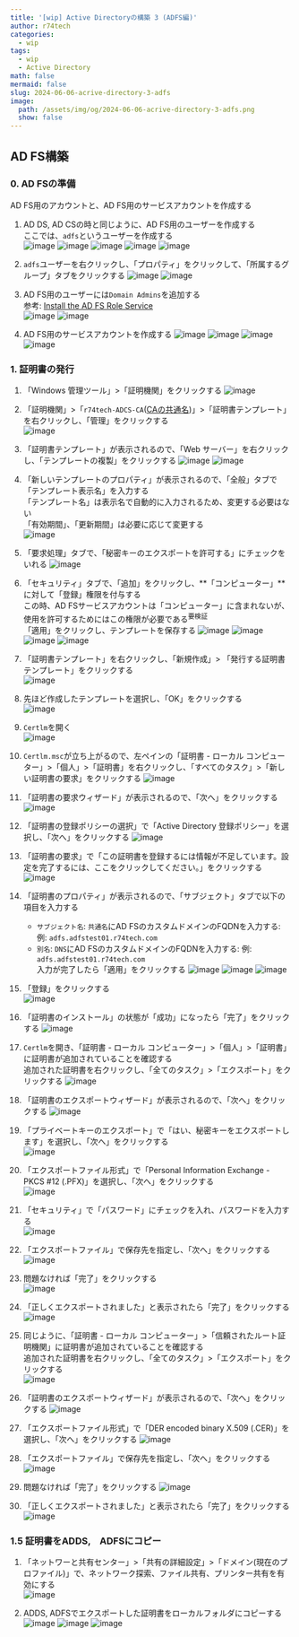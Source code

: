 ```yaml
---
title: '[wip] Active Directoryの構築 3 (ADFS編)'
author: r74tech
categories:
  - wip
tags:
  - wip
  - Active Directory
math: false
mermaid: false
slug: 2024-06-06-acrive-directory-3-adfs
image:
  path: /assets/img/og/2024-06-06-acrive-directory-3-adfs.png
  show: false
---
```


## AD FS構築

### 0. AD FSの準備
AD FS用のアカウントと、AD FS用のサービスアカウントを作成する

1. AD DS, AD CSの時と同じように、AD FS用のユーザーを作成する  
ここでは、`adfs`というユーザーを作成する  
![image](/assets/img/post/2024-06-06/adfs00/001.png)
![image](/assets/img/post/2024-06-06/adfs00/002.png)
![image](/assets/img/post/2024-06-06/adfs00/003.png)
![image](/assets/img/post/2024-06-06/adfs00/004.png)
![image](/assets/img/post/2024-06-06/adfs00/005.png)

1. `adfs`ユーザーを右クリックし、「プロパティ」をクリックして、「所属するグループ」タブをクリックする
![image](/assets/img/post/2024-06-06/adfs00/006.png)
![image](/assets/img/post/2024-06-06/adfs00/007.png)

1. AD FS用のユーザーには`Domain Admins`を追加する  
参考: [Install the AD FS Role Service](https://learn.microsoft.com/en-us/windows-server/identity/ad-fs/deployment/install-the-ad-fs-role-service)  
![image](/assets/img/post/2024-06-06/adfs00/009.png)
![image](/assets/img/post/2024-06-06/adfs00/011.png)

1. AD FS用のサービスアカウントを作成する
![image](/assets/img/post/2024-06-06/adfs00/012.png)
![image](/assets/img/post/2024-06-06/adfs00/013.png)
![image](/assets/img/post/2024-06-06/adfs00/014.png)
![image](/assets/img/post/2024-06-06/adfs00/015.png)

### 1. 証明書の発行
1. 「Windows 管理ツール」>「証明機関」をクリックする
![image](/assets/img/post/2024-06-06/adfs01/001.png)

1. 「証明機関」>「`r74tech-ADCS-CA`([CAの共通名](/posts/2024-06-05-active-directory-2-adcs/#CAName))」>「証明書テンプレート」を右クリックし、「管理」をクリックする  
![image](/assets/img/post/2024-06-06/adfs01/002.png)

1. 「証明書テンプレート」が表示されるので、「Web サーバー」を右クリックし、「テンプレートの複製」をクリックする
![image](/assets/img/post/2024-06-06/adfs01/003.png)
![image](/assets/img/post/2024-06-06/adfs01/004.png)

1. 「新しいテンプレートのプロパティ」が表示されるので、「全般」タブで「テンプレート表示名」を入力する  
「テンプレート名」は表示名で自動的に入力されるため、変更する必要はない  
「有効期間」、「更新期間」は必要に応じて変更する  
![image](/assets/img/post/2024-06-06/adfs01/005.png)

1. 「要求処理」タブで、「秘密キーのエクスポートを許可する」にチェックをいれる
![image](/assets/img/post/2024-06-06/adfs01/006.png)

1. 「セキュリティ」タブで、「追加」をクリックし、**「コンピューター」**に対して「登録」権限を付与する  
この時、AD FSサービスアカウントは「コンピューター」に含まれないが、使用を許可するためにはこの権限が必要である<sup>要検証</sup>  
「適用」をクリックし、テンプレートを保存する
![image](/assets/img/post/2024-06-06/adfs01/007.png)
![image](/assets/img/post/2024-06-06/adfs01/010.png)
![image](/assets/img/post/2024-06-06/adfs01/011.png)
![image](/assets/img/post/2024-06-06/adfs01/013.png)

1. 「証明書テンプレート」を右クリックし、「新規作成」> 「発行する証明書テンプレート」をクリックする  
![image](/assets/img/post/2024-06-06/adfs01/014.png)

1. 先ほど作成したテンプレートを選択し、「OK」をクリックする  
![image](/assets/img/post/2024-06-06/adfs01/015.png)

1. `Certlm`を開く  
![image](/assets/img/post/2024-06-06/adfs01/016.png)

1. `Certlm.msc`が立ち上がるので、左ペインの「証明書 - ローカル コンピューター」>「個人」>「証明書」を右クリックし、「すべてのタスク」>「新しい証明書の要求」をクリックする
![image](/assets/img/post/2024-06-06/adfs01/017.png)

1. 「証明書の要求ウィザード」が表示されるので、「次へ」をクリックする
![image](/assets/img/post/2024-06-06/adfs01/018.png)

1. 「証明書の登録ポリシーの選択」で「Active Directory 登録ポリシー」を選択し、「次へ」をクリックする
![image](/assets/img/post/2024-06-06/adfs01/019.png)

1. 「証明書の要求」で「この証明書を登録するには情報が不足しています。設定を完了するには、ここをクリックしてください。」をクリックする
![image](/assets/img/post/2024-06-06/adfs01/020.png)

1. 「証明書のプロパティ」が表示されるので、「サブジェクト」タブで以下の項目を入力する
    * `サブジェクト名`: `共通名`にAD FSのカスタムドメインのFQDNを入力する: 例: `adfs.adfstest01.r74tech.com`  
    * `別名`: `DNS`にAD FSのカスタムドメインのFQDNを入力する: 例: `adfs.adfstest01.r74tech.com`  
  入力が完了したら「適用」をクリックする
![image](/assets/img/post/2024-06-06/adfs01/021.png)
![image](/assets/img/post/2024-06-06/adfs01/022.png)
![image](/assets/img/post/2024-06-06/adfs01/023.png)

1. 「登録」をクリックする  
![image](/assets/img/post/2024-06-06/adfs01/024.png)

1. 「証明書のインストール」の状態が「成功」になったら「完了」をクリックする
![image](/assets/img/post/2024-06-06/adfs01/025.png)

1. `Certlm`を開き、「証明書 - ローカル コンピューター」>「個人」>「証明書」に証明書が追加されていることを確認する  
追加された証明書を右クリックし、「全てのタスク」>「エクスポート」をクリックする
![image](/assets/img/post/2024-06-06/adfs01/026.png)

1. 「証明書のエクスポートウィザード」が表示されるので、「次へ」をクリックする
![image](/assets/img/post/2024-06-06/adfs01/027.png)

1. 「プライベートキーのエクスポート」で「はい、秘密キーをエクスポートします」を選択し、「次へ」をクリックする  
![image](/assets/img/post/2024-06-06/adfs01/028.png)

1. 「エクスポートファイル形式」で「Personal Information Exchange - PKCS #12 (.PFX)」を選択し、「次へ」をクリックする  
![image](/assets/img/post/2024-06-06/adfs01/029.png)

1. 「セキュリティ」で「パスワード」にチェックを入れ、パスワードを入力する  
![image](/assets/img/post/2024-06-06/adfs01/030.png)

1. 「エクスポートファイル」で保存先を指定し、「次へ」をクリックする  
![image](/assets/img/post/2024-06-06/adfs01/031.png)

1. 問題なければ「完了」をクリックする  
![image](/assets/img/post/2024-06-06/adfs01/032.png)

1. 「正しくエクスポートされました」と表示されたら「完了」をクリックする  
![image](/assets/img/post/2024-06-06/adfs01/033.png)

1. 同じように、「証明書 - ローカル コンピューター」>「信頼されたルート証明機関」に証明書が追加されていることを確認する  
追加された証明書を右クリックし、「全てのタスク」>「エクスポート」をクリックする  
![image](/assets/img/post/2024-06-06/adfs01/034.png)

1. 「証明書のエクスポートウィザード」が表示されるので、「次へ」をクリックする
![image](/assets/img/post/2024-06-06/adfs01/035.png)

1. 「エクスポートファイル形式」で「DER encoded binary X.509 (.CER)」を選択し、「次へ」をクリックする
![image](/assets/img/post/2024-06-06/adfs01/036.png)

1. 「エクスポートファイル」で保存先を指定し、「次へ」をクリックする
![image](/assets/img/post/2024-06-06/adfs01/037.png)

1. 問題なければ「完了」をクリックする
![image](/assets/img/post/2024-06-06/adfs01/038.png)

1. 「正しくエクスポートされました」と表示されたら「完了」をクリックする  
![image](/assets/img/post/2024-06-06/adfs01/039.png)

### 1.5 証明書をADDS,　ADFSにコピー

1. 「ネットワーと共有センター」>「共有の詳細設定」>「ドメイン(現在のプロファイル)」で、ネットワーク探索、ファイル共有、プリンター共有を有効にする  
![image](/assets/img/post/2024-06-06/adfs01/040.png)

1. ADDS, ADFSでエクスポートした証明書をローカルフォルダにコピーする
![image](/assets/img/post/2024-06-06/adfs01/042.png)
![image](/assets/img/post/2024-06-06/adfs01/043.png)
![image](/assets/img/post/2024-06-06/adfs01/044.png)





